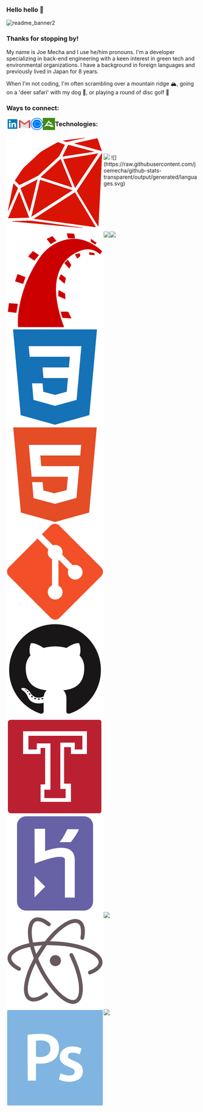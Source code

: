 ### Hello hello 👋

![readme_banner2](https://user-images.githubusercontent.com/72046344/123562329-c61e0880-d773-11eb-833a-e1582094c477.jpg)

### Thanks for stopping by!

My name is Joe Mecha and I use he/him pronouns. I'm a developer specializing in back-end engineering with a keen interest in green tech and environmental organizations. I have a background in foreign languages and previously lived in Japan for 8 years. 

When I'm not coding, I'm often scrambling over a mountain ridge 🏔, going on a 'deer safari' with my dog 🐶, or playing a round of disc golf 🥏


### Ways to connect:
<p align="center">
  <a href="https://linkedin.com/in/joemecha" target="blank"><img align="left" src="icons/linkedin.png" alt="linkedin" width="32px" /></a>
  <a href="mailto:jwmecha@gmail.com" target="blank"><img align="left" src="icons/mail.png" alt="email" width="32px" /></a>
  <a href="https://calendly.com/joemecha" target="blank"><img align="left" src="icons/calendly.png" alt="letschat" width="32px" /></a>
  <a href="https://www.alltrails.com/members/joseph-mecha" target="blank"><img align="left" src="icons/alltrails.png" alt="mountaintime" width="32px" /></a>
</p>

### Technologies:
<img align="left" src="icons/ruby-plain.svg" />
<img align="left" src="icons/rails-plain.svg" />
<img align="left" src="icons/postgresql-plain-plain.svg" />
<img align="left" src="icons/rspec-plain.png" />
<img align="left" src="icons/css3-plain.svg" />
<img align="left" src="icons/html5-plain.svg" />
<img align="left" src="icons/git-plain.svg" />
<img align="left" src="icons/github-original.svg" />
<img align="left" src="icons/travis-plain.svg" />
<img align="left" src="icons/heroku-plain.svg" />
<img align="left" src="icons/atom-original.svg" />
<img align="left" src="icons/vs-code-original.svg" />
<img align="left" src="icons/photoshop-plain.svg" />
<img align="left" src="icons/gimp-plain.png" />
<br />
<br />
<br />

<!--
**joemecha/joemecha** is a ✨ _special_ ✨ repository because its `README.md` (this file) appears on your GitHub profile.

Here are some ideas to get you started:

- 🔭 I’m currently working on ...
- 🌱 I’m currently learning ...
- 👯 I’m looking to collaborate on ...
- 🤔 I’m looking for help with ...
- 💬 Ask me about ...
- 📫 How to reach me: ...
- 😄 Pronouns: ...
- ⚡ Fun fact: ...
-->

<img  src="https://github-readme-stats.vercel.app/api?username=joemecha&show_icons=true&theme=dark&icon_color=c9d1d9&bg_color=161c22&title_color=56d364">
![](https://raw.githubusercontent.com/joemecha/github-stats-transparent/output/generated/languages.svg)
